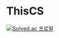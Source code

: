 # ThisCS

[![Solved.ac
프로필](http://mazassumnida.wtf/api/v2/generate_badge?boj=aia1235)](https://solved.ac/aia1235)
